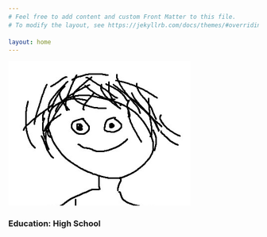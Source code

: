 ```yaml
---
# Feel free to add content and custom Front Matter to this file.
# To modify the layout, see https://jekyllrb.com/docs/themes/#overriding-theme-defaults

layout: home
---
```

!["Portrait Photograph (circa 2022)"](/images/me.jpg)
### Education: High School